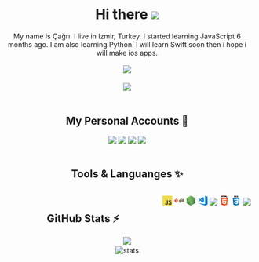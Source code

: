 <div align="center">
  <h1><strong>Hi there</strong>  <img src="https://raw.githubusercontent.com/MartinHeinz/MartinHeinz/master/wave.gif" width="30px"></h1>
</div>  

<div align="center">
My name is Çağrı. I live in Izmir, Turkey. I started learning JavaScript 6 months ago. I am also learning Python. I will learn Swift soon then i hope i will make ios apps.
 <br>
  <br>
<a href="https://discord.com/users/775016476389408780" target="_blank"><img src="https://lanyard-profile-readme.vercel.app/api/775016476389408780"></a>
</div>
<br>
<div align="center">
<img src="https://komarev.com/ghpvc/?username=p0we&color=blueviolet"/>
</div>
<br>
<div align="center">
<h2>My Personal Accounts 📱</h2>
<a href="https://discord.com/users/775016476389408780" target="_blank"><img src="https://img.shields.io/badge/Discord-7289DA?style=for-the-badge&logo=discord&logoColor=white"></a>
<a href="https://instagram.com/p0wew" target="_blank"><img src="https://img.shields.io/badge/Instagram-E4405F?style=for-the-badge&logo=instagram&logoColor=white"></a>
<a href="https://open.spotify.com/user/31eepdmjragxb3tm6gumvk7aecwe?si=JkrtPbEzQNW4vHaqU-KcFg" target="_blank"><img src="https://img.shields.io/badge/Spotify-1ED760?&style=for-the-badge&logo=spotify&logoColor=white"></a>
<a href="https://youtube.com/channel/UCP9pa84RYEjuCwo0yjV10Y" target="_blank"><img src="https://img.shields.io/badge/YouTube-FF0000?style=for-the-badge&logo=youtube&logoColor=white"></a>
</div>
<br>
<div align="center">
<h2>Tools & Languanges ✨</h2>
<p style="float:right">
   <code><img height="20" src="https://raw.githubusercontent.com/github/explore/80688e429a7d4ef2fca1e82350fe8e3517d3494d/topics/javascript/javascript.png"></code>
<code><img height="20" src="https://raw.githubusercontent.com/github/explore/80688e429a7d4ef2fca1e82350fe8e3517d3494d/topics/git/git.png"></code>
   <code><img height="20" src="https://raw.githubusercontent.com/github/explore/80688e429a7d4ef2fca1e82350fe8e3517d3494d/topics/nodejs/nodejs.png"></code>
   <code><img height="20" src="https://raw.githubusercontent.com/github/explore/80688e429a7d4ef2fca1e82350fe8e3517d3494d/topics/visual-studio-code/visual-studio-code.png"></code>
   <code><img height="20" src="https://cdn.freebiesupply.com/logos/thum2x/webstorm-icon-logo.png"></code>
   <code><img height="20" src="https://raw.githubusercontent.com/github/explore/80688e429a7d4ef2fca1e82350fe8e3517d3494d/topics/html/html.png"></code>
   <code><img height="20" src="https://raw.githubusercontent.com/github/explore/80688e429a7d4ef2fca1e82350fe8e3517d3494d/topics/css/css.png"></code>
   <code><img height="20" src="https://camo.githubusercontent.com/c10bbec541caa795eee7a0ada0415e2fe7c04b4f89aaa8ebc76e1d1ac2ede1d6/68747470733a2f2f696d672e69636f6e73382e636f6d2f636f6c6f722f3435322f6d6f6e676f64622e706e67"></code>
</p>
</div>
<br>
<h2 align="center">GitHub Stats ⚡</h2>
<p align="center">
   <img src="https://github-readme-stats.vercel.app/api/top-langs/?username=p0we&theme=dark&count_private=true&show_icons=false&hide_border=true" />
  <br>
   <img src="https://github-readme-stats.vercel.app/api?username=p0we&count_private=true&show_icons=true&theme=dark&hide_border=true" width="%100" height="150px" alt="stats" 
/>
</p>
